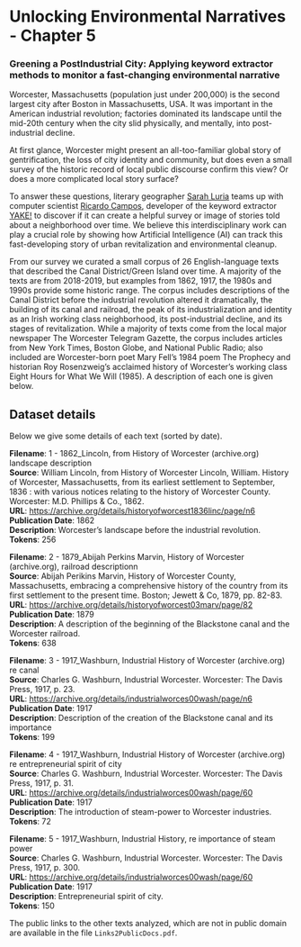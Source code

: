 # Unlocking Environmental Narratives - Chapter 5

### Greening a PostIndustrial City:  Applying keyword extractor methods to monitor a fast-changing environmental narrative 

Worcester, Massachusetts (population just under 200,000) is the second largest city after Boston in Massachusetts, USA.  It was important in the American industrial revolution; factories dominated its landscape until the mid-20th century when the city slid physically, and mentally, into post-industrial decline.

At first glance, Worcester might present an all-too-familiar global story of gentrification, the loss of city identity and community, but does even a small survey of the historic record of local public discourse confirm this view? Or does a more complicated local story surface?     
 
To answer these questions,  literary geographer [Sarah Luria](https://www.holycross.edu/academics/programs/english/faculty/sarah-luria) teams up with computer scientist [Ricardo Campos](http://www.ccc.ipt.pt/~ricardo/), developer of the keyword extractor [YAKE!](http://yake.inesctec.pt) to discover if it can create a helpful survey or image of stories told about a neighborhood over time. We believe this interdisciplinary work can play a crucial role by showing how Artificial Intelligence (AI) can track this fast-developing story of urban revitalization and environmental cleanup.

From our survey we curated a small corpus of 26 English-language texts that described the Canal District/Green Island over time. A majority of the texts are  from 2018-2019, but examples from 1862, 1917, the 1980s and 1990s provide some historic range. The corpus includes descriptions of the Canal District before the industrial revolution altered it dramatically, the building of its canal and railroad, the peak of its industrialization and identity as an Irish working class neighborhood,  its post-industrial decline, and its stages of revitalization. While a majority of texts come from the local major newspaper The Worcester Telegram Gazette, the corpus includes articles from New York Times, Boston Globe, and National Public Radio; also included are  Worcester-born poet Mary Fell’s 1984 poem The Prophecy and historian Roy Rosenzweig’s acclaimed history of Worcester’s working class Eight Hours for What We Will (1985). A description of each one is given below.


## Dataset details
Below we give some details of each text (sorted by date).

<b>Filename</b>: 1 - 1862_Lincoln, from History of Worcester (archive.org) landscape description
<br><b>Source</b>: William Lincoln, from History of Worcester Lincoln, William. History of Worcester, Massachusetts, from its earliest settlement to September, 1836 : with various notices relating to the history of Worcester County. Worcester: M.D. Phillips & Co., 1862.
<br><b>URL</b>: https://archive.org/details/historyofworcest1836linc/page/n6
<br><b>Publication Date</b>: 1862
<br><b>Description</b>: Worcester’s landscape before the industrial revolution.
<br><b>Tokens</b>: 256
<br>

<b>Filename</b>: 2 - 1879_Abijah Perkins Marvin, History of Worcester (archive.org), railroad descriptionn
<br><b>Source</b>: Abijah Perikins Marvin, History of Worcester County, Massachusetts, embracing a comprehensive history of the country from its first settlement to the present time.  Boston; Jewett & Co, 1879, pp. 82-83.
<br><b>URL</b>: https://archive.org/details/historyofworcest03marv/page/82
<br><b>Publication Date</b>: 1879
<br><b>Description</b>: A description of the beginning of the Blackstone canal and the Worcester railroad.
<br><b>Tokens</b>: 638
<br>

<b>Filename</b>: 3 - 1917_Washburn, Industrial History of Worcester (archive.org) re canal
<br><b>Source</b>: Charles G. Washburn, Industrial Worcester. Worcester: The Davis Press, 1917, p. 23.
<br><b>URL</b>: https://archive.org/details/industrialworces00wash/page/n6
<br><b>Publication Date</b>: 1917
<br><b>Description</b>: Description of the creation of the Blackstone canal and its importance
<br><b>Tokens</b>: 199
<br>

<b>Filename</b>: 4 - 1917_Washburn, Industrial History of Worcester (archive.org) re entrepreneurial spirit of city
<br><b>Source</b>: Charles G. Washburn, Industrial Worcester. Worcester: The Davis Press, 1917, p. 31.
<br><b>URL</b>: https://archive.org/details/industrialworces00wash/page/60
<br><b>Publication Date</b>: 1917
<br><b>Description</b>: The introduction of steam-power to Worcester industries.
<br><b>Tokens</b>: 72
<br>

<b>Filename</b>: 5 - 1917_Washburn, Industrial History, re importance of steam power
<br><b>Source</b>: Charles G. Washburn, Industrial Worcester. Worcester: The Davis Press, 1917, p. 300.
<br><b>URL</b>: https://archive.org/details/industrialworces00wash/page/60
<br><b>Publication Date</b>: 1917
<br><b>Description</b>: Entrepreneurial spirit of city.
<br><b>Tokens</b>: 150
<br>

The public links to the other texts analyzed, which are not in public domain are available in the file `Links2PublicDocs.pdf`. 

